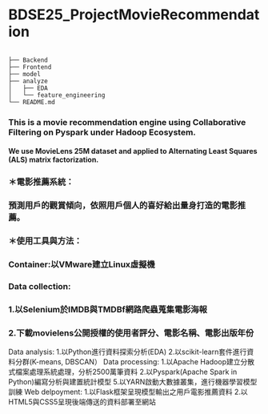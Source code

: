 # BDSE25_ProjectMovieRecommendation
```

├── Backend
├── Frontend
├── model
├── analyze
│   ├── EDA
│   └── feature_engineering   
└── README.md
```     
### This is a movie recommendation engine using Collaborative Filtering on Pyspark under Hadoop Ecosystem.
#### We use MovieLens 25M dataset and applied to Alternating Least Squares (ALS) matrix factorization.

### ＊電影推薦系統：
###     預測用戶的觀賞傾向，依照用戶個人的喜好給出量身打造的電影推薦。
### ＊使用工具與方法：
###   Container:以VMware建立Linux虛擬機
###   Data collection:
###     1.以Selenium於IMDB與TMDBf網路爬蟲蒐集電影海報
###     2.下載movielens公開授權的使用者評分、電影名稱、電影出版年份
  Data analysis:
    1.以Python進行資料探索分析(EDA)
    2.以scikit-learn套件進行資料分群(K-means, DBSCAN）
  Data processing:
    1.以Apache Hadoop建立分散式檔案處理系統處理，分析2500萬筆資料
    2.以Pyspark(Apache Spark in Python)編寫分析與建置統計模型
    5.以YARN啟動大數據叢集，進行機器學習模型訓練
  Web delpoyment:
    1.以Flask框架呈現模型輸出之用戶電影推薦資料
    2.以HTML5與CSS5呈現後端傳送的資料部署至網站
